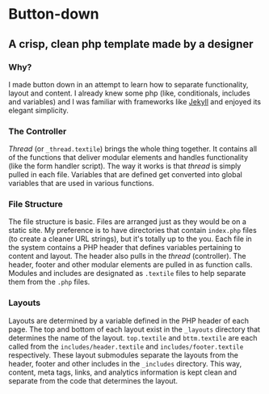 Button-down
===========

A crisp, clean php template made by a designer
----------------------------------------------

### Why?
I made button down in an attempt to learn how to separate functionality, layout and content. I already knew some php (like, conditionals, includes and variables) and I was familiar with frameworks like [Jekyll](https://github.com/mojombo/jekyll) and enjoyed its elegant simplicity.

### The Controller
*Thread* (or `_thread.textile`) brings the whole thing together. It contains all of the functions that deliver modular elements and handles functionality (like the form handler script). The way it works is that *thread* is simply pulled in each file. Variables that are defined get converted into global variables that are used in various functions.

### File Structure
The file structure is basic. Files are arranged just as they would be on a static site. My preference is to have directories that contain `index.php` files (to create a cleaner URL strings), but it's totally up to the you. Each file in the system contains a PHP header that defines variables pertaining to content and layout. The header also pulls in the *thread* (controller). The header, footer and other modular elements are pulled in as function calls. Modules and includes are designated as `.textile` files to help separate them from the `.php` files.

### Layouts
Layouts are determined by a variable defined in the PHP header of each page. The top and bottom of each layout exist in the `_layouts` directory that determines the name of the layout. `top.textile` and `bttm.textile` are each called from the `includes/header.textile` and `includes/footer.textile` respectively. These layout submodules separate the layouts from the header, footer and other includes in the `_includes` directory. This way, content, meta tags, links, and analytics information is kept clean and separate from the code that determines the layout.
